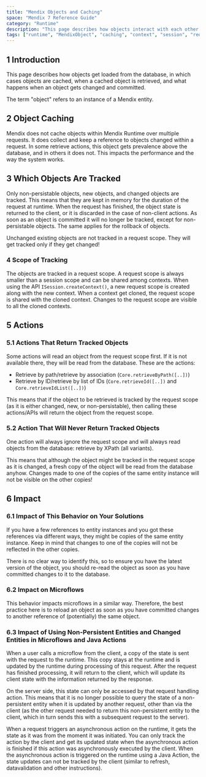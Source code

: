 ```yaml
---
title: "Mendix Objects and Caching"
space: "Mendix 7 Reference Guide"
category: "Runtime"
description: "This page describes how objects interact with each other within a runtime request."
tags: ["runtime", "MendixObject", "caching", "context", "session", "request", "microflow"]
---
```


## 1 Introduction

This page describes how objects get loaded from the database, in which cases objects are cached, when a cached object is retrieved, and what happens when an object gets changed and committed.

The term "object" refers to an instance of a Mendix entity.

## 2 Object Caching

Mendix does not cache objects within Mendix Runtime over multiple requests. It does collect and keep a reference to objects changed within a request. In some retrieve actions, this object gets prevalence above the database, and in others it does not. This impacts the performance and the way the system works.

## 3 Which Objects Are Tracked

Only non-persistable objects, new objects, and changed objects are tracked. This means that they are kept in memory for the duration of the request at runtime. When the request has finished, the object state is returned to the client, or it is discarded in the case of non-client actions. As soon as an object is committed it will no longer be tracked, except for non-persistable objects. The same applies for the rollback of objects.

Unchanged existing objects are not tracked in a request scope. They will get tracked only if they get changed!

### 4 Scope of Tracking

The objects are tracked in a request scope. A request scope is always smaller than a session scope and can be shared among contexts. When using the API `ISession.createContext()`, a new request scope is created along with the new context. When a context get cloned, the request scope is shared with the cloned context. Changes to the request scope are visible to all the cloned contexts.

## 5 Actions

### 5.1 Actions That Return Tracked Objects

Some actions will read an object from the request scope first. If it is not available there, they will be read from the database. These are the actions:

 * Retrieve by path/retrieve by association (`Core.retrieveByPath([..])`)
 * Retrieve by ID/retrieve by list of IDs (`Core.retrieveId([..])` and `Core.retrieveIdList([..])`)

This means that if the object to be retrieved is tracked by the request scope (as it is either changed, new, or non-persistable), then calling these actions/APIs will return the object from the request scope.

### 5.2 Action That Will Never Return Tracked Objects

One action will always ignore the request scope and will always read objects from the database: retrieve by XPath (all variants).

This means that although the object might be tracked in the request scope as it is changed, a fresh copy of the object will be read from the database anyhow. Changes made to one of the copies of the same entity instance will not be visible on the other copies!

## 6 Impact

### 6.1 Impact of This Behavior on Your Solutions

If you have a few references to entity instances and you got these references via different ways, they might be copies of the same entity instance. Keep in mind that changes to one of the copies will not be reflected in the other copies. 

There is no clear way to identify this, so to ensure you have the latest version of the object, you should re-read the object as soon as you have committed changes to it to the database.

### 6.2  Impact on Microflows

This behavior impacts microflows in a similar way. Therefore, the best practice here is to reload an object as soon as you have committed changes to another reference of (potentially) the same object.

### 6.3 Impact of Using Non-Persistent Entities and Changed Entities in Microflows and Java Actions
When a user calls a microflow from the client, a copy of the state is sent with the request to the runtime. This copy stays at the runtime and is updated by the runtime during processing of this request. After the request has finished processing, it will return to the client, which will update its client state with the information returned by the response.

On the server side, this state can only be accessed by that request handling action. This means that it is no longer possible to query the state of a non-persistent entity when it is updated by another request, other than via the client (as the other request needed to return this non-persistent entity to the client, which in turn sends this with a subsequent request to the server). 

When a request triggers an asynchronous action on the runtime, it gets the state as it was from the moment it was initiated. You can only track the action by the client and get its updated state when the asynchronous action is finished if this action was asynchronously executed by the client. When the asynchronous action is triggered on the runtime using a Java Action, the state updates can not be tracked by the client (similar to refresh, datavalidation and other instructions).
